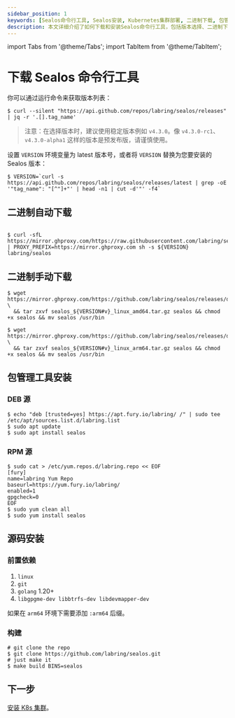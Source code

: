 ```yaml
---
sidebar_position: 1
keywords: [Sealos命令行工具, Sealos安装, Kubernetes集群部署, 二进制下载, 包管理工具安装, 源码安装, 版本选择, Linux系统]
description: 本文详细介绍了如何下载和安装Sealos命令行工具，包括版本选择、二进制下载、包管理工具安装和源码安装等多种方法，助您快速部署Kubernetes集群。
---
```


import Tabs from '@theme/Tabs';
import TabItem from '@theme/TabItem';

# 下载 Sealos 命令行工具

你可以通过运行命令来获取版本列表：

```shell
$ curl --silent "https://api.github.com/repos/labring/sealos/releases" | jq -r '.[].tag_name'
```

> 注意：在选择版本时，建议使用稳定版本例如 `v4.3.0`。像 `v4.3.0-rc1`、`v4.3.0-alpha1` 这样的版本是预发布版，请谨慎使用。

设置 `VERSION` 环境变量为 latest 版本号，或者将 `VERSION` 替换为您要安装的 Sealos 版本：

```shell
$ VERSION=`curl -s https://api.github.com/repos/labring/sealos/releases/latest | grep -oE '"tag_name": "[^"]+"' | head -n1 | cut -d'"' -f4`
```

## 二进制自动下载

```shell

$ curl -sfL https://mirror.ghproxy.com/https://raw.githubusercontent.com/labring/sealos/main/scripts/install.sh | PROXY_PREFIX=https://mirror.ghproxy.com sh -s ${VERSION} labring/sealos

```

## 二进制手动下载

<Tabs groupId="arch">
  <TabItem value="amd64" label="amd64" default>

```shell
$ wget https://mirror.ghproxy.com/https://github.com/labring/sealos/releases/download/${VERSION}/sealos_${VERSION#v}_linux_amd64.tar.gz \
  && tar zxvf sealos_${VERSION#v}_linux_amd64.tar.gz sealos && chmod +x sealos && mv sealos /usr/bin
```

  </TabItem>
  <TabItem value="arm64" label="arm64">

```shell
$ wget https://mirror.ghproxy.com/https://github.com/labring/sealos/releases/download/${VERSION}/sealos_${VERSION#v}_linux_arm64.tar.gz \
  && tar zxvf sealos_${VERSION#v}_linux_arm64.tar.gz sealos && chmod +x sealos && mv sealos /usr/bin
```

  </TabItem>
</Tabs>

## 包管理工具安装

### DEB 源

```shell
$ echo "deb [trusted=yes] https://apt.fury.io/labring/ /" | sudo tee /etc/apt/sources.list.d/labring.list
$ sudo apt update
$ sudo apt install sealos
```

### RPM 源

```shell
$ sudo cat > /etc/yum.repos.d/labring.repo << EOF
[fury]
name=labring Yum Repo
baseurl=https://yum.fury.io/labring/
enabled=1
gpgcheck=0
EOF
$ sudo yum clean all
$ sudo yum install sealos
```

## 源码安装

### 前置依赖
1. `linux`
2. `git`
3. `golang` 1.20+
4. `libgpgme-dev libbtrfs-dev libdevmapper-dev`

如果在 `arm64` 环境下需要添加 `:arm64` 后缀。

### 构建

```shell
# git clone the repo
$ git clone https://github.com/labring/sealos.git
# just make it
$ make build BINS=sealos
```

## 下一步

[安装 K8s 集群](/self-hosting/lifecycle-management/quick-start/deploy-kubernetes.md)。

